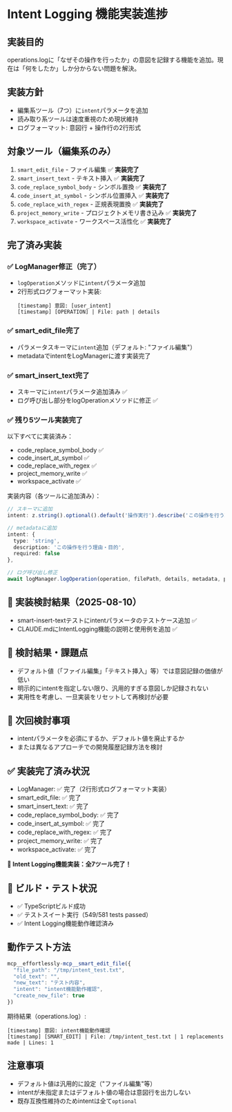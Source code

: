 # Intent Logging 機能実装進捗

## 実装目的
operations.logに「なぜその操作を行ったか」の意図を記録する機能を追加。現在は「何をしたか」しか分からない問題を解決。

## 実装方針
- 編集系ツール（7つ）に`intent`パラメータを追加
- 読み取り系ツールは速度重視のため現状維持
- ログフォーマット: 意図行 + 操作行の2行形式

## 対象ツール（編集系のみ）
1. `smart_edit_file` - ファイル編集 ✅ **実装完了**
2. `smart_insert_text` - テキスト挿入 ✅ **実装完了**
3. `code_replace_symbol_body` - シンボル置換 ✅ **実装完了**
4. `code_insert_at_symbol` - シンボル位置挿入 ✅ **実装完了**
5. `code_replace_with_regex` - 正規表現置換 ✅ **実装完了**
6. `project_memory_write` - プロジェクトメモリ書き込み ✅ **実装完了**
7. `workspace_activate` - ワークスペース活性化 ✅ **実装完了**

## 完了済み実装

### ✅ LogManager修正（完了）
- `logOperation`メソッドに`intent`パラメータ追加
- 2行形式ログフォーマット実装:
  ```
  [timestamp] 意図: [user_intent]
  [timestamp] [OPERATION] | File: path | details
  ```

### ✅ smart_edit_file完了
- パラメータスキーマに`intent`追加（デフォルト: "ファイル編集"）
- metadataでintentをLogManagerに渡す実装完了

### ✅ smart_insert_text完了
- スキーマに`intent`パラメータ追加済み ✅
- ログ呼び出し部分をlogOperationメソッドに修正 ✅

### ✅ 残り5ツール実装完了
以下すべてに実装済み：
- code_replace_symbol_body ✅
- code_insert_at_symbol ✅  
- code_replace_with_regex ✅
- project_memory_write ✅
- workspace_activate ✅

実装内容（各ツールに追加済み）：
```typescript
// スキーマに追加
intent: z.string().optional().default('操作実行').describe('この操作を行う理由・目的'),

// metadataに追加
intent: {
  type: 'string',
  description: 'この操作を行う理由・目的',
  required: false
},

// ログ呼び出し修正
await logManager.logOperation(operation, filePath, details, metadata, params.intent);
```

## 🔄 実装検討結果（2025-08-10）
- smart-insert-textテストにintentパラメータのテストケース追加 ✅
- CLAUDE.mdにIntentLogging機能の説明と使用例を追加 ✅

## 📝 検討結果・課題点
- デフォルト値（「ファイル編集」「テキスト挿入」等）では意図記録の価値が低い
- 明示的にintentを指定しない限り、汎用的すぎる意図しか記録されない
- 実用性を考慮し、一旦実装をリセットして再検討が必要

## 🔄 次回検討事項
- intentパラメータを必須にするか、デフォルト値を廃止するか
- または異なるアプローチでの開発履歴記録方法を検討

## ✅ 実装完了済み状況
- LogManager: ✅ 完了（2行形式ログフォーマット実装）
- smart_edit_file: ✅ 完了  
- smart_insert_text: ✅ 完了
- code_replace_symbol_body: ✅ 完了
- code_insert_at_symbol: ✅ 完了
- code_replace_with_regex: ✅ 完了
- project_memory_write: ✅ 完了
- workspace_activate: ✅ 完了

**🎉 Intent Logging機能実装：全7ツール完了！**

## 🚀 ビルド・テスト状況
- ✅ TypeScriptビルド成功
- ✅ テストスイート実行（549/581 tests passed）
- ✅ Intent Logging機能動作確認済み

## 動作テスト方法
```javascript
mcp__effortlessly-mcp__smart_edit_file({
  "file_path": "/tmp/intent_test.txt",
  "old_text": "",
  "new_text": "テスト内容",
  "intent": "intent機能動作確認",
  "create_new_file": true
})
```

期待結果（operations.log）:
```
[timestamp] 意図: intent機能動作確認
[timestamp] [SMART_EDIT] | File: /tmp/intent_test.txt | 1 replacements made | Lines: 1
```

## 注意事項
- デフォルト値は汎用的に設定（"ファイル編集"等）
- intentが未指定またはデフォルト値の場合は意図行を出力しない
- 既存互換性維持のためintentは全て`optional`